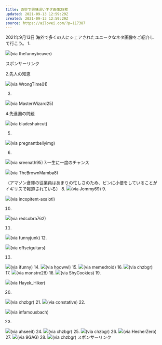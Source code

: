 ```yaml
---
title: 奇妙で興味深いネタ画像28枚
updated: 2021-09-13 12:59:29Z
created: 2021-09-13 12:59:29Z
source: https://ailovei.com/?p=117387
---
```


2021年9月13日
海外で多くの人にシェアされたユニークなネタ画像をご紹介して行こう。
1.

![](https://ailovei.com/wp-content/uploads/2021/09/22_R-14.jpg)(via thefunnybeaver)

スポンサーリンク

2.先人の知恵

![](https://ailovei.com/wp-content/uploads/2021/09/100_R-1.jpg)(via WrongTime01)

3.

![](https://ailovei.com/wp-content/uploads/2021/09/3_R-16.jpg)(via MasterWizard25)

4.先進国の問題

![](https://ailovei.com/wp-content/uploads/2021/09/4_R-16.jpg)(via bladeshaircut)

5.

![](https://ailovei.com/wp-content/uploads/2021/09/101_R.jpg)(via pregnantbellyimg)

6.
![](https://ailovei.com/wp-content/uploads/2021/09/6_R-16.jpg)(via sreenath95)
7.一生に一度のチャンス

![](https://ailovei.com/wp-content/uploads/2021/09/7_R-16.jpg)(via TheBrownMamba8)

（アマゾン倉庫の従業員はあまりの忙しさのため、ビンに小便をしていることがイギリスで報道されている）
8.
![](https://ailovei.com/wp-content/uploads/2021/09/8_R-16.jpg)(via Jommy69)
9.

![](https://ailovei.com/wp-content/uploads/2021/09/102_R.jpg)(via incopitent-axalotl)

10.

![](https://ailovei.com/wp-content/uploads/2021/09/10_R-16.jpg)(via redcobra762)

11.
![](https://ailovei.com/wp-content/uploads/2021/09/11_R-16.jpg)(via funnyjunk)
12.

![](https://ailovei.com/wp-content/uploads/2021/09/12_R-15.jpg)(via offsetguitars)

13.
![](https://ailovei.com/wp-content/uploads/2021/09/13_R-15.jpg)(via ifunny)
14.
![](https://ailovei.com/wp-content/uploads/2021/09/14_R-15.jpg)(via hoowwl)
15.
![](https://ailovei.com/wp-content/uploads/2021/09/103_R.jpg)(via memedroid)
16.
![](https://ailovei.com/wp-content/uploads/2021/09/16_R-15.jpg)(via chzbgr)
17.
![](https://ailovei.com/wp-content/uploads/2021/09/17_R-15.jpg)(via monstre28)
18.
![](https://ailovei.com/wp-content/uploads/2021/09/18_R-15.jpg)(via ShyCookies)
19.

![](https://ailovei.com/wp-content/uploads/2021/09/19_R-15.jpg)(via Hayek_Hiker)

20.
![](https://ailovei.com/wp-content/uploads/2021/09/20_R-15.jpg)(via chzbgr)
21.
![](https://ailovei.com/wp-content/uploads/2021/09/21_R-14.jpg)(via constative)
22.

![](https://ailovei.com/wp-content/uploads/2021/09/1_R-16.jpg)(via infamousbach)

23.
![](https://ailovei.com/wp-content/uploads/2021/09/23_R-14.jpg)(via ahseeit)
24.
![](https://ailovei.com/wp-content/uploads/2021/09/24_R-14.jpg)(via chzbgr)
25.
![](https://ailovei.com/wp-content/uploads/2021/09/25_R-13.jpg)(via chzbgr)
26.
![](https://ailovei.com/wp-content/uploads/2021/09/26_R-12.jpg)(via HesherZero)
27.
![](https://ailovei.com/wp-content/uploads/2021/09/27_R-12.jpg)(via 9GAG)
28.
![](https://ailovei.com/wp-content/uploads/2021/09/28_R-11.jpg)(via chzbgr)
スポンサーリンク